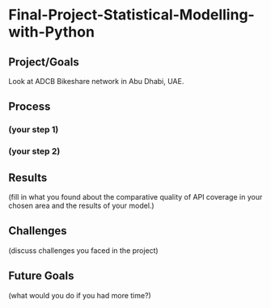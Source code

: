 # Final-Project-Statistical-Modelling-with-Python

## Project/Goals
Look at ADCB Bikeshare network in Abu Dhabi, UAE.

## Process
### (your step 1)
### (your step 2)

## Results
(fill in what you found about the comparative quality of API coverage in your chosen area and the results of your model.)

## Challenges 
(discuss challenges you faced in the project)

## Future Goals
(what would you do if you had more time?)
